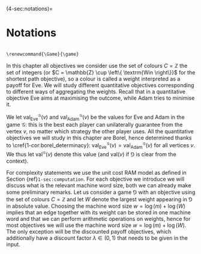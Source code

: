 (4-sec:notations)=
# Notations

```{math}

\renewcommand{\Game}{\game}

```

In this chapter all objectives we consider use the set of colours $C =  \mathbb{Z}$ the set of integers 
(or $C =  \mathbb{Z} \cup  \left\{  \textrm{Win \right\}}$ for the shortest path objective), 
so a colour is called a weight interpreted as a payoff for Eve.
We will study different quantitative objectives corresponding to different ways of aggregating the weights.
Recall that in a quantitative objective Eve aims at maximising the outcome, while Adam
tries to minimise it.

We let $\textrm{val}_\mathrm{Eve}^ \mathcal{G}(v)$ and $\textrm{val}_\mathrm{Adam}^ \mathcal{G}(v)$ be the values for Eve and Adam in the game $\mathcal{G}$: 
this is the best each player can unilaterally guarantee from the vertex $v$, no matter which strategy the other player uses.
All the quantitative objectives we will study in this chapter are Borel, hence determined thanks to \cref{1-cor:borel_determinacy}: 
$\textrm{val}_\mathrm{Eve}^ \mathcal{G}(v) =  \textrm{val}_\mathrm{Adam}^ \mathcal{G}(v)$ for all vertices $v$. 
We thus let $\textrm{val}^ \mathcal{G}(v)$ denote this value (and $\textrm{val}(v)$ if $\Game$ is clear from the context).

For complexity statements we use the unit cost RAM model as defined in Section {ref}`1-sec:computation`.
For each objective we introduce we will discuss what is the relevant machine word size, both we can already make some preliminary remarks.
Let us consider a game $\Game$ with an objective using the set of colours $C =  \mathbb{Z}$
and let $W$ denote the largest weight appearing in $\Game$ in absolute value.
Choosing the machine word size $w = \log(m) + \log(W)$ implies that an edge together with its weight can be stored in one machine word and that we can perform arithmetic operations on weights, hence for most objectives we will use the machine word size $w = \log(m) + \log(W)$.
The only exception will be the discounted payoff objectives, which additionally have a discount factor $\lambda \in (0,1)$
that needs to be given in the input.

